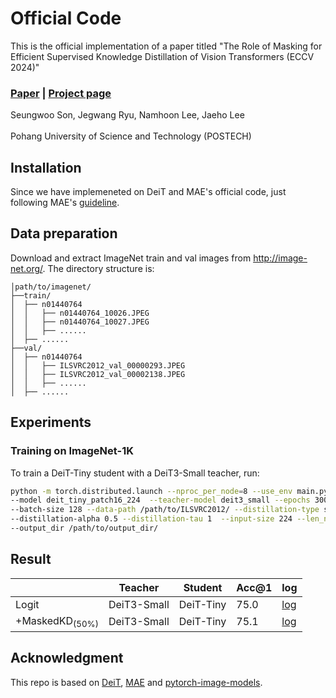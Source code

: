 # Official Code

This is the official implementation of a paper titled "The Role of Masking for Efficient Supervised Knowledge Distillation of Vision Transformers (ECCV 2024)"

### [Paper](https://arxiv.org/abs/2302.10494) | [Project page](https://maskedkd.github.io/)

Seungwoo Son, Jegwang Ryu, Namhoon Lee, Jaeho Lee <br><br>
Pohang University of Science and Technology (POSTECH)

## Installation
Since we have implemeneted on DeiT and MAE's official code, just following MAE's [guideline](https://github.com/facebookresearch/mae).


## Data preparation

Download and extract ImageNet train and val images from http://image-net.org/.
The directory structure is:

```
│path/to/imagenet/
├──train/
│  ├── n01440764
│  │   ├── n01440764_10026.JPEG
│  │   ├── n01440764_10027.JPEG
│  │   ├── ......
│  ├── ......
├──val/
│  ├── n01440764
│  │   ├── ILSVRC2012_val_00000293.JPEG
│  │   ├── ILSVRC2012_val_00002138.JPEG
│  │   ├── ......
│  ├── ......
```

## Experiments

### Training on ImageNet-1K
To train a DeiT-Tiny student with a DeiT3-Small teacher, run:

```sh
python -m torch.distributed.launch --nproc_per_node=8 --use_env main.py \
--model deit_tiny_patch16_224  --teacher-model deit3_small --epochs 300 \
--batch-size 128 --data-path /path/to/ILSVRC2012/ --distillation-type soft \
--distillation-alpha 0.5 --distillation-tau 1  --input-size 224 --len_num_keep 98 \
--output_dir /path/to/output_dir/
```

## Result

|| Teacher  | Student   | Acc@1 |  log                        |
|--------| -------- | --------- | ----- | ----------------------------|
|Logit| DeiT3-Small | DeiT-Tiny | 75.0  | [log](./logs/logit.txt) |
|+MaskedKD<sub>(50%)</sub>| DeiT3-Small | DeiT-Tiny | 75.1  | [log](./logs/maskeded50%.txt) |



## Acknowledgment

This repo is based on [DeiT](https://github.com/facebookresearch/deit), [MAE](https://github.com/facebookresearch/mae) and [pytorch-image-models](https://github.com/rwightman/pytorch-image-models).
